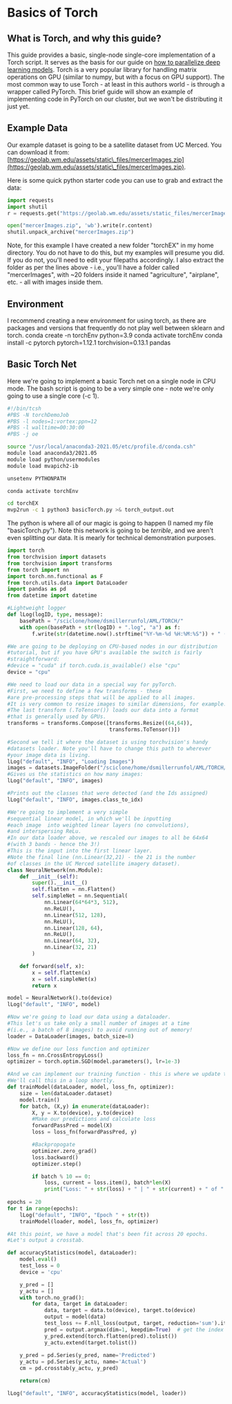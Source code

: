 # Basics of Torch

## What is Torch, and why this guide?

This guide provides a basic, single-node single-core implementation of a Torch script. It serves as the basis for our guide on [how to parallelize deep learning models](../distributed-ml-with-pytorch/distributed-ml-with-pytorch/torchDist.md). Torch is a very popular library for handling matrix operations on GPU (similar to numpy, but with a focus on GPU support). The most common way to use Torch - at least in this authors world - is through a wrapper called PyTorch. This brief guide will show an example of implementing code in PyTorch on our cluster, but we won't be distributing it just yet.

## Example Data

Our example dataset is going to be a satellite dataset from UC Merced. You can download it from: [https://geolab.wm.edu/assets/static\_files/mercerImages.zip](https://geolab.wm.edu/assets/static\_files/mercerImages.zip).

Here is some quick python starter code you can use to grab and extract the data:

```python
import requests
import shutil
r = requests.get("https://geolab.wm.edu/assets/static_files/mercerImages.zip")

open("mercerImages.zip", 'wb').write(r.content)
shutil.unpack_archive("mercerImages.zip")
```

Note, for this example I have created a new folder "torchEX" in my home directory. You do not have to do this, but my examples will presume you did. If you do not, you'll need to edit your filepaths accordingly. I also extract the folder as per the lines above - i.e., you'll have a folder called "mercerImages", with \~20 folders inside it named "agriculture", "airplane", etc. - all with images inside them.

## Environment

I recommend creating a new environment for using torch, as there are packages and versions that frequently do not play well between sklearn and torch. conda create -n torchEnv python=3.9 conda activate torchEnv conda install -c pytorch pytorch=1.12.1 torchvision=0.13.1 pandas

## Basic Torch Net

Here we're going to implement a basic Torch net on a single node in CPU mode. The bash script is going to be a very simple one - note we're only going to use a single core (-c 1).

```bash
#!/bin/tcsh
#PBS -N torchDemoJob
#PBS -l nodes=1:vortex:ppn=12
#PBS -l walltime=00:30:00
#PBS -j oe

source "/usr/local/anaconda3-2021.05/etc/profile.d/conda.csh"
module load anaconda3/2021.05
module load python/usermodules
module load mvapich2-ib

unsetenv PYTHONPATH

conda activate torchEnv

cd torchEX
mvp2run -c 1 python3 basicTorch.py >& torch_output.out
```

The python is where all of our magic is going to happen (I named my file "basicTorch.py"). Note this network is going to be _terrible_, and we aren't even splitting our data. It is mearly for technical demonstration purposes.

```python
import torch
from torchvision import datasets
from torchvision import transforms
from torch import nn
import torch.nn.functional as F
from torch.utils.data import DataLoader
import pandas as pd
from datetime import datetime

#Lightweight logger
def lLog(logID, type, message):
    basePath = "/sciclone/home/dsmillerrunfol/AML/TORCH/"
    with open(basePath + str(logID) + ".log", "a") as f:
        f.write(str(datetime.now().strftime("%Y-%m-%d %H:%M:%S")) + " (" + str(type) + "): " + str(message) + "\n")

#We are going to be deploying on CPU-based nodes in our distribution
#tutorial, but if you have GPU's available the switch is fairly
#straightforward:
#device = "cuda" if torch.cuda.is_available() else "cpu"
device = "cpu" 

#We need to load our data in a special way for pyTorch.
#First, we need to define a few transforms - these
#are pre-processing steps that will be applied to all images.
#It is very common to resize images to similar dimensions, for example.
#The last transform (.ToTensor()) loads our data into a format
#that is generally used by GPUs.
transforms = transforms.Compose([transforms.Resize((64,64)),
                                 transforms.ToTensor()])

#Second we tell it where the dataset is using torchvision's handy
#datasets loader. Note you'll have to change this path to wherever
#your image data is living.
lLog("default", "INFO", "Loading Images")
images = datasets.ImageFolder("/sciclone/home/dsmillerrunfol/AML/TORCH/UCMerced_LandUse/Images", transform=transforms)
#Gives us the statistics on how many images:
lLog("default", "INFO", images)

#Prints out the classes that were detected (and the Ids assigned)
lLog("default", "INFO", images.class_to_idx)

#We're going to implement a very simple
#sequential linear model, in which we'll be inputting
#each image  into weighted linear layers (no convolutions),
#and interspersing ReLu.
#In our data loader above, we rescaled our images to all be 64x64
#(with 3 bands - hence the 3!)
#This is the input into the first linear layer.
#Note the final line (nn.Linear(32,21) - the 21 is the number
#of classes in the UC Merced satellite imagery dataset).
class NeuralNetwork(nn.Module):
    def __init__(self):
        super().__init__()
        self.flatten = nn.Flatten()
        self.simpleNet = nn.Sequential(
            nn.Linear(64*64*3, 512),
            nn.ReLU(),
            nn.Linear(512, 128),
            nn.ReLU(),
            nn.Linear(128, 64),
            nn.ReLU(),
            nn.Linear(64, 32),
            nn.Linear(32, 21)
        )

    def forward(self, x):
        x = self.flatten(x)
        x = self.simpleNet(x)
        return x

model = NeuralNetwork().to(device)
lLog("default", "INFO", model)

#Now we're going to load our data using a dataloader.
#This let's us take only a small number of images at a time
#(i.e., a batch of 8 images) to avoid running out of memory!
loader = DataLoader(images, batch_size=8)

#Now we define our loss function and optimizer
loss_fn = nn.CrossEntropyLoss()
optimizer = torch.optim.SGD(model.parameters(), lr=1e-3)

#And we can implement our training function - this is where we update the weights.
#We'll call this in a loop shortly.
def trainModel(dataLoader, model, loss_fn, optimizer):
    size = len(dataLoader.dataset)
    model.train()
    for batch, (X,y) in enumerate(dataLoader):
        X, y = X.to(device), y.to(device)
        #Make our predictions and calculate loss
        forwardPassPred = model(X)
        loss = loss_fn(forwardPassPred, y)

        #Backpropogate
        optimizer.zero_grad()
        loss.backward()
        optimizer.step()

        if batch % 10 == 0:
            loss, current = loss.item(), batch*len(X)
            print("Loss: " + str(loss) + " | " + str(current) + " of " + str(size))
    
epochs = 20
for t in range(epochs):
    lLog("default", "INFO", "Epoch " + str(t))
    trainModel(loader, model, loss_fn, optimizer)

#At this point, we have a model that's been fit across 20 epochs.
#Let's output a crosstab.

def accuracyStatistics(model, dataLoader):
    model.eval()
    test_loss = 0
    device = 'cpu'

    y_pred = []
    y_actu = []
    with torch.no_grad():
        for data, target in dataLoader:
            data, target = data.to(device), target.to(device)
            output = model(data)
            test_loss += F.nll_loss(output, target, reduction='sum').item()  # sum up batch loss
            pred = output.argmax(dim=1, keepdim=True)  # get the index of the max score
            y_pred.extend(torch.flatten(pred).tolist()) 
            y_actu.extend(target.tolist())
           
    y_pred = pd.Series(y_pred, name='Predicted')
    y_actu = pd.Series(y_actu, name='Actual')
    cm = pd.crosstab(y_actu, y_pred)

    return(cm)

lLog("default", "INFO", accuracyStatistics(model, loader))
```

